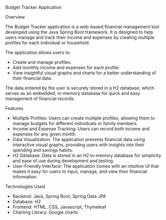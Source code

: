 Budget Tracker Application

Overview

The Budget Tracker application is a web-based financial management tool developed using the Java Spring Boot framework. It is designed to help users manage and track their income and expenses by creating multiple profiles for each individual or household. 

The application allows users to:
- Create and manage profiles.
- Add monthly income and expenses for each profile.
- View insightful visual graphs and charts for a better understanding of their financial data.

The data entered by the user is securely stored in a H2 database, which serves as an embedded, in-memory database for quick and easy management of financial records.

Features
- Multiple Profiles: Users can create multiple profiles, allowing them to manage budgets for different individuals or family members.
- Income and Expense Tracking: Users can record both income and expenses for any given month.
- Data Visualization: The application presents financial data using interactive visual graphs, providing users with insights into their spending and savings habits.
- H2 Database: Data is stored in an H2 in-memory database for simplicity and ease of use during development and testing.
- User-Friendly Interface: The application comes with an intuitive UI that makes it easy for users to input, manage, and view their financial information.

Technologies Used
- Backend: Java, Spring Boot, Spring Data JPA
- Database: H2 
- Frontend: HTML, CSS, Javascript, Thymeleaf
- Charting Library: Google charts
